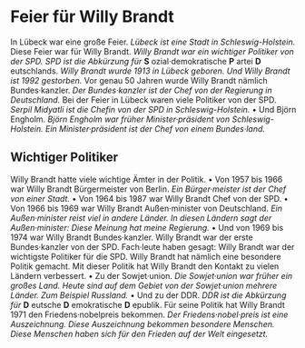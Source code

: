 # Feier für Willy Brandt

In Lübeck war eine große Feier.  *Lübeck ist eine Stadt in Schleswig-Holstein.*  Diese Feier war für Willy Brandt.  *Willy Brandt war ein wichtiger Politiker von der SPD.*   *SPD ist die Abkürzung für*  **S** ozial·demokratische **P** artei **D** eutschlands.  *Willy Brandt wurde 1913 in Lübeck geboren.*   *Und Willy Brandt ist 1992 gestorben.*  Vor genau 50 Jahren wurde Willy Brandt nämlich Bundes·kanzler.  *Der Bundes·kanzler ist der Chef von der Regierung in Deutschland.*  Bei der Feier in Lübeck waren viele Politiker von der SPD.  *Serpil Midyatli ist die Chefin von der SPD in Schleswig-Holstein.*  • Und Björn Engholm.  *Björn Engholm war früher Minister·präsident von Schleswig-Holstein.*   *Ein Minister·präsident ist der Chef von einem Bundes·land.*  

## Wichtiger Politiker
Willy Brandt hatte viele wichtige Ämter in der Politik. • Von 1957 bis 1966 war Willy Brandt Bürgermeister von Berlin.  *Ein Bürger·meister ist der Chef von einer Stadt.*  • Von 1964 bis 1987 war Willy Brandt Chef von der SPD. • Von 1966 bis 1969 war Willy Brandt Außen·minister von Deutschland.  *Ein Außen·minister reist viel in andere Länder.*   *In diesen Ländern sagt der Außen·minister:*   *Diese Meinung hat meine Regierung.*  • Und von 1969 bis 1974 war Willy Brandt Bundes·kanzler. Willy Brandt war der erste Bundes·kanzler von der SPD. 
Fach·leute haben gesagt: Willy Brandt war der wichtigste Politiker für die SPD. Willy Brandt hat nämlich eine besondere Politik gemacht. Mit dieser Politik hat Willy Brandt den Kontakt zu vielen Ländern verbessert. • Zu der Sowjet·union.  *Die Sowjet·union war früher ein großes Land.*   *Heute sind auf dem Gebiet von der Sowjet·union mehrere Länder.*   *Zum Beispiel Russland.*  • Und zu der DDR.  *DDR ist die Abkürzung für*  **D** eutsche **D** emokratische **D** epublik. Für seine Politik hat Willy Brandt 1971 den Friedens·nobelpreis bekommen.  *Der Friedens·nobel·preis ist eine Auszeichnung.*   *Diese Auszeichnung bekommen besondere Menschen.*   *Diese Menschen haben sich für den Frieden auf der Welt eingesetzt.*  
